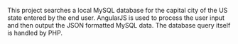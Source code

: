 This project searches a local MySQL database for the capital city of the US state entered by the end user. AngularJS is used to process the user input and then output the JSON formatted MySQL data. The database query itself is handled by PHP.